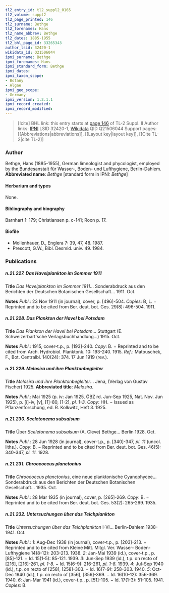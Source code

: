 ```yaml
---
tl2_entry_id: tl2_suppl2_0165
tl2_volume: suppl2
tl2_page_printed: 146
tl2_surname: Bethge
tl2_forenames: Hans
tl2_name_abbrev: Bethge
tl2_dates: 1885-1955
tl2_bhl_page_id: 33265343
author_lsid: 32420-1
wikidata_id: Q21506044
ipni_surname: Bethge
ipni_forenames: Hans
ipni_standard_form: Bethge
ipni_dates: 
ipni_taxon_scope: 
- Botany
- Algae
ipni_geo_scope: 
- Germany
ipni_version: 1.2.1.1
ipni_record_created: 
ipni_record_modified:
---
```


> [!cite] BHL link: this entry starts at [page 146](https://www.biodiversitylibrary.org/page/33265343) of TL-2 Suppl. II
> Author links: [IPNI](https://www.ipni.org/a/32420-1) LSID 32420-1, [Wikidata](https://www.wikidata.org/wiki/Q21506044) QID Q21506044
> Support pages: [[Abbreviations|abbreviations]], [[Layout key|layout key]], [[Cite TL-2|cite TL-2]]

### Author

Bethge, Hans (1885-1955), German limnologist and phycologist, employed by the Bundesanstalt für Wasser-, Boden- und Lufthygiene, Berlin-Dahlem. 
**Abbreviated name**: *Bethge* \[standard form in IPNI: *Bethge*\]

#### Herbarium and types

None.

#### Bibliography and biography

Barnhart 1: 179; Christiansen p. c-141; Roon p. 17.

#### Biofile

- Mollenhauer, D., Englera 7: 39, 47, 48. 1987.
- Prescott, G.W., Bibl. Desmid. univ. 49. 1984.

### Publications

##### n.21.227. Das Havelplankton im Sommer 1911

**Title**
*Das Havelplankton im Sommer 1911*... Sonderabdruck aus den Berichten der Deutschen Botanischen Gesellschaft... 1911. Oct.

**Notes**
*Publ*.: 23 Nov 1911 (in journal), cover, p. \[496\]-504. *Copies*: B, L. − Reprinted and to be cited from Ber. deut. bot. Ges. 29(8): 496-504. 1911.

##### n.21.228. Das Plankton der Havel bei Potsdam

**Title**
*Das Plankton der Havel bei Potsdam*... Stuttgart (E. Schweizerbart'sche Verlagsbuchhandlung...) 1915. Oct.

**Notes**
*Publ*.: 1915, cover-t.p., p. \[193\]-240. *Copy*: B. − Reprinted and to be cited from Arch. Hydrobiol. Planktonk. 10: 193-240. 1915.
*Ref*.: Matouschek, F., Bot. Centralbl. 140(24): 374. 17 Jun 1919 (rev.).

##### n.21.229. Melosira und ihre Planktonbegleiter

**Title**
*Melosira und ihre Planktonbegleiter*... Jena, (Verlag von Gustav Fischer) 1925.
**Abbreviated title**: *Melosira*.

**Notes**
*Publ*.: Mai 1925 (p. iv: Jan 1925, ÖBZ rd. Jun-Sep 1925, Nat. Nov. Jun 1925), p. \[i\]-iv, \[v\], \[1\]-80, \[1-2\], *pl. 1-3.* *Copy*: HH. − Issued as Pflanzenforschung, ed. R. Kolkwitz, Heft 3. 1925.

##### n.21.230. Sceletonema subsalsum

**Title**
Über *Sceletonema subsalsum* (A. Cleve) Bethge... Berlin 1928. Oct.

**Notes**
*Publ*.: 28 Jun 1928 (in journal), cover-t.p., p. \[340\]-347, *pl. 11* (uncol. liths.). *Copy*: B. − Reprinted and to be cited from Ber. deut. bot. Ges. 46(5): 340-347, *pl. 11.* 1928.

##### n.21.231. Chroococcus planctonius

**Title**
*Chroococcus planctonius*, eine neue planktonische Cyanophycee... Sonderabdruck aus den Berichten der Deutschen Botanischen Gesellschaft... 1935. Oct.

**Notes**
*Publ*.: 28 Mar 1935 (in journal), cover, p. \[265\]-269. *Copy*: B. − Reprinted and to be cited from Ber. deut. bot. Ges. 53(2): 265-269. 1935.

##### n.21.232. Untersuchungen über das Teichplankton

**Title**
*Untersuchungen über das Teichplankton* I-VI... Berlin-Dahlem 1938-1941. Oct.

**Notes**
*Publ*.: *1*: Aug-Dec 1938 (in journal), cover-t.p., p. \[203\]-213. − Reprinted and to be cited from Kleine Mitt. Mitgl. Ver. Wasser- Boden- Lufthygiene 14(8-12): 203-213. 1938.
*2*: Jan-Mai 1939 (id.), cover-t.p., p. \[85\]-121. − Id. 15(1-5): 85-121. 1939.
*3*: Jun-Sep 1939 (id.), t.p. on recto of \[216\], \[216\]-261, *pl. 1-8.* − Id. 15(6-9): 216-261, *pl. 1-8.* 1939.
*4*: Jul-Sep 1940 (id.), t.p. on recto of \[258\], \[258\]-303. − Id. 16(7-9): 258-303. 1940.
*5*: Oct-Dec 1940 (id.), t.p. on recto of \[356\], \[356\]-369. − Id. 16(10-12): 356-369. 1940.
*6*: Jan-Mar 1941 (id.), cover-t.p., p. \[51\]-105. − Id. 17(1-3): 51-105. 1941.
*Copies*: B.

